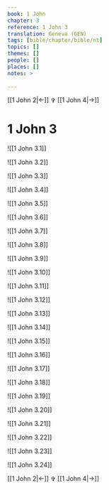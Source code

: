 ```yaml
---
book: 1 John
chapter: 3
reference: 1 John 3
translation: Geneva (GEN)
tags: [bible/chapter/bible/nt]
topics: []
themes: []
people: []
places: []
notes: >
  
---
```


[[1 John 2|<-]] ✞ [[1 John 4|->]]

# 1 John 3

![[1 John 3.1]]

![[1 John 3.2]]

![[1 John 3.3]]

![[1 John 3.4]]

![[1 John 3.5]]

![[1 John 3.6]]

![[1 John 3.7]]

![[1 John 3.8]]

![[1 John 3.9]]

![[1 John 3.10]]

![[1 John 3.11]]

![[1 John 3.12]]

![[1 John 3.13]]

![[1 John 3.14]]

![[1 John 3.15]]

![[1 John 3.16]]

![[1 John 3.17]]

![[1 John 3.18]]

![[1 John 3.19]]

![[1 John 3.20]]

![[1 John 3.21]]

![[1 John 3.22]]

![[1 John 3.23]]

![[1 John 3.24]]

[[1 John 2|<-]] ✞ [[1 John 4|->]]
